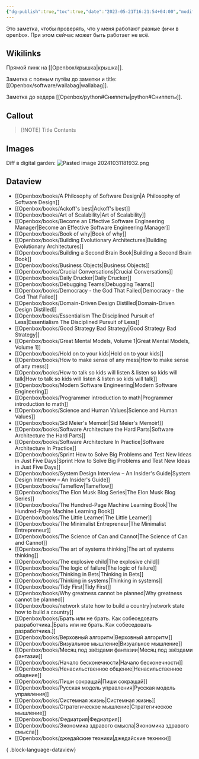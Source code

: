 ```yaml
---
{"dg-publish":true,"toc":true,"date":"2023-05-21T16:21:54+04:00","modified_at":"2024-10-31T18:19:41+03:00","dg-path":"showcase.md","permalink":"/showcase/","dgPassFrontmatter":true}
---
```



Это заметка, чтобы проверять, что у меня работают разные фичи в openbox. При этом сейчас может быть работает не всё.

## Wikilinks

Прямой линк на [[Openbox/крышка\|крышка]].

Заметка с полным путём до заметки и title: [[Openbox/software/wallabag\|wallabag]].

Заметка до хедера [[Openbox/python#Сниппеты\|python#Сниппеты]].

## Callout


> [!NOTE] Title
> Contents

## Images

Diff в digital garden:
![Pasted image 20241031181932.png](/openbox/assets/img/Pasted%20image%2020241031181932.png)

## Dataview

- [[Openbox/books/A Philosophy of Software Design\|A Philosophy of Software Design]]
- [[Openbox/books/Ackoff's best\|Ackoff's best]]
- [[Openbox/books/Art of Scalability\|Art of Scalability]]
- [[Openbox/books/Become an Effective Software Engineering Manager\|Become an Effective Software Engineering Manager]]
- [[Openbox/books/Book of why\|Book of why]]
- [[Openbox/books/Building Evolutionary Architectures\|Building Evolutionary Architectures]]
- [[Openbox/books/Building a Second Brain Book\|Building a Second Brain Book]]
- [[Openbox/books/Business Objects\|Business Objects]]
- [[Openbox/books/Crucial Conversations\|Crucial Conversations]]
- [[Openbox/books/Daily Drucker\|Daily Drucker]]
- [[Openbox/books/Debugging Teams\|Debugging Teams]]
- [[Openbox/books/Democracy - the God That Failed\|Democracy - the God That Failed]]
- [[Openbox/books/Domain-Driven Design Distilled\|Domain-Driven Design Distilled]]
- [[Openbox/books/Essentialism The Disciplined Pursuit of Less\|Essentialism The Disciplined Pursuit of Less]]
- [[Openbox/books/Good Strategy Bad Strategy\|Good Strategy Bad Strategy]]
- [[Openbox/books/Great Mental Models, Volume 1\|Great Mental Models, Volume 1]]
- [[Openbox/books/Hold on to your kids\|Hold on to your kids]]
- [[Openbox/books/How to make sense of any mess\|How to make sense of any mess]]
- [[Openbox/books/How to talk so kids will listen & listen so kids will talk\|How to talk so kids will listen & listen so kids will talk]]
- [[Openbox/books/Modern Software Engineering\|Modern Software Engineering]]
- [[Openbox/books/Programmer introduction to math\|Programmer introduction to math]]
- [[Openbox/books/Science and Human Values\|Science and Human Values]]
- [[Openbox/books/Sid Meier's Memoir!\|Sid Meier's Memoir!]]
- [[Openbox/books/Software Architecture  the Hard Parts\|Software Architecture  the Hard Parts]]
- [[Openbox/books/Software Architecture In Practice\|Software Architecture In Practice]]
- [[Openbox/books/Sprint How to Solve Big Problems and Test New Ideas in Just Five Days\|Sprint How to Solve Big Problems and Test New Ideas in Just Five Days]]
- [[Openbox/books/System Design Interview – An Insider's Guide\|System Design Interview – An Insider's Guide]]
- [[Openbox/books/Tameflow\|Tameflow]]
- [[Openbox/books/The Elon Musk Blog Series\|The Elon Musk Blog Series]]
- [[Openbox/books/The Hundred-Page Machine Learning Book\|The Hundred-Page Machine Learning Book]]
- [[Openbox/books/The Little Learner\|The Little Learner]]
- [[Openbox/books/The Minimalist Entrepreneur\|The Minimalist Entrepreneur]]
- [[Openbox/books/The Science of Can and Cannot\|The Science of Can and Cannot]]
- [[Openbox/books/The art of systems thinking\|The art of systems thinking]]
- [[Openbox/books/The explosive child\|The explosive child]]
- [[Openbox/books/The logic of failure\|The logic of failure]]
- [[Openbox/books/Thinking in Bets\|Thinking in Bets]]
- [[Openbox/books/Thinking in systems\|Thinking in systems]]
- [[Openbox/books/Tidy First\|Tidy First]]
- [[Openbox/books/Why greatness cannot be planned\|Why greatness cannot be planned]]
- [[Openbox/books/network state how to build a country\|network state how to build a country]]
- [[Openbox/books/Брать или не брать. Как собеседовать разработчика.\|Брать или не брать. Как собеседовать разработчика.]]
- [[Openbox/books/Верховный алгоритм\|Верховный алгоритм]]
- [[Openbox/books/Визуальное мышление\|Визуальное мышление]]
- [[Openbox/books/Месяц под звёздами фантазии\|Месяц под звёздами фантазии]]
- [[Openbox/books/Начало бесконечности\|Начало бесконечности]]
- [[Openbox/books/Ненасильственное общение\|Ненасильственное общение]]
- [[Openbox/books/Пиши сокращай\|Пиши сокращай]]
- [[Openbox/books/Русская модель управления\|Русская модель управления]]
- [[Openbox/books/Системная жизнь\|Системная жизнь]]
- [[Openbox/books/Стратегическое мышление\|Стратегическое мышление]]
- [[Openbox/books/Федиатрия\|Федиатрия]]
- [[Openbox/books/Экономика здравого смысла\|Экономика здравого смысла]]
- [[Openbox/books/джедайские техники\|джедайские техники]]

{ .block-language-dataview}
